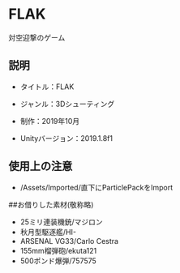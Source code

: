 # FLAK

対空迎撃のゲーム

## 説明

- タイトル：FLAK

- ジャンル：3Dシューティング

- 制作：2019年10月

- Unityバージョン：2019.1.8f1

## 使用上の注意

- /Assets/Imported/直下にParticlePackをImport

##お借りした素材(敬称略)

- 25ミリ連装機銃/マジロン
- 秋月型駆逐艦/HI\- 
- ARSENAL VG33/Carlo Cestra
- 155mm榴弾砲/ekuta121
- 500ポンド爆弾/757575
